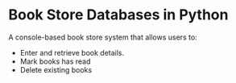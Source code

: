 
# Book Store Databases in Python

A console-based book store system that allows users to:
 - Enter and retrieve book details.
 - Mark books has read
 - Delete existing books

